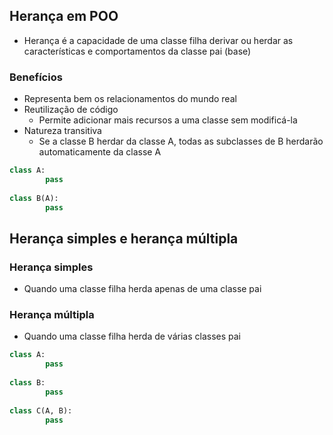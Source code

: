 ## Herança em POO

- Herança é a capacidade de uma classe filha derivar ou herdar as características e comportamentos da classe pai (base)

### Benefícios

- Representa bem os relacionamentos do mundo real
- Reutilização de código
    - Permite adicionar mais recursos a uma classe sem modificá-la
- Natureza transitiva
    - Se a classe B herdar da classe A, todas as subclasses de B herdarão automaticamente da classe A

```python
class A:
		pass
		
class B(A):
		pass
```

## Herança simples e herança múltipla

### Herança simples

- Quando uma classe filha herda apenas de uma classe pai

### Herança múltipla

- Quando uma classe filha herda de várias classes pai

```python
class A:
		pass
		
class B:
		pass
		
class C(A, B):
		pass
```